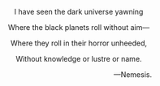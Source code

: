 <div align="center">
<p>I have seen the dark universe yawning</p>
<p>Where the black planets roll without aim—</p>
<p>Where they roll in their horror unheeded,</p>
<p>Without knowledge or lustre or name.</p>
<p>
  &nbsp;&nbsp;&nbsp;&nbsp;&nbsp;&nbsp;&nbsp;&nbsp;
  &nbsp;&nbsp;&nbsp;&nbsp;&nbsp;&nbsp;&nbsp;&nbsp;
  &nbsp;&nbsp;&nbsp;&nbsp;&nbsp;&nbsp;&nbsp;&nbsp;
  &nbsp;&nbsp;&nbsp;&nbsp;&nbsp;&nbsp;&nbsp;&nbsp;
  &nbsp;&nbsp;&nbsp;&nbsp;&nbsp;&nbsp;&nbsp;&nbsp;
  &nbsp;&nbsp;&nbsp;&nbsp;&nbsp;&nbsp;&nbsp;&nbsp;
  —Nemesis.</p>
</div>
